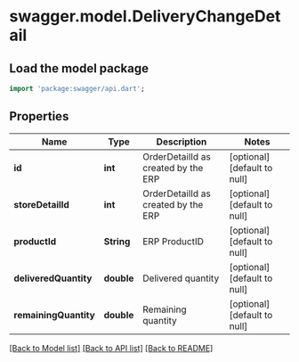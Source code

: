 # swagger.model.DeliveryChangeDetail

## Load the model package
```dart
import 'package:swagger/api.dart';
```

## Properties
Name | Type | Description | Notes
------------ | ------------- | ------------- | -------------
**id** | **int** | OrderDetailId as created by the ERP | [optional] [default to null]
**storeDetailId** | **int** | OrderDetailId as created by the ERP | [optional] [default to null]
**productId** | **String** | ERP ProductID | [optional] [default to null]
**deliveredQuantity** | **double** | Delivered quantity | [optional] [default to null]
**remainingQuantity** | **double** | Remaining quantity | [optional] [default to null]

[[Back to Model list]](../README.md#documentation-for-models) [[Back to API list]](../README.md#documentation-for-api-endpoints) [[Back to README]](../README.md)


